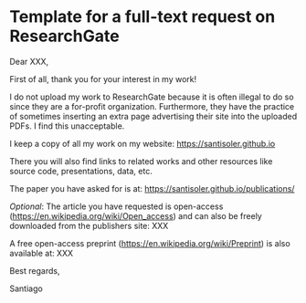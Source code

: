 # Template for a full-text request on ResearchGate

Dear XXX,

First of all, thank you for your interest in my work!

I do not upload my work to ResearchGate because it is often illegal to do so since they are a for-profit organization. Furthermore, they have the practice of sometimes inserting an extra page advertising their site into the uploaded PDFs. I find this unacceptable.

I keep a copy of all my work on my website: https://santisoler.github.io

There you will also find links to related works and other resources like source code, presentations, data, etc.

The paper you have asked for is at: https://santisoler.github.io/publications/

*Optional*:
The article you have requested is open-access (https://en.wikipedia.org/wiki/Open_access) and can also be freely downloaded from the publishers site: XXX

A free open-access preprint (https://en.wikipedia.org/wiki/Preprint) is also available at: XXX


Best regards,


Santiago
